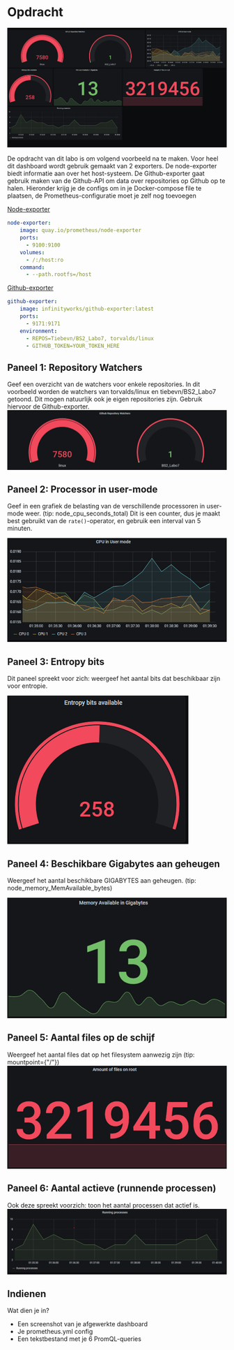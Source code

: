 # Opdracht

![](images/voorbeeld.png)

De opdracht van dit labo is om volgend voorbeeld na te maken. Voor heel dit dashboard wordt gebruik gemaakt van 2 exporters. De node-exporter biedt informatie aan over het host-systeem. De Github-exporter gaat gebruik maken van de Github-API om data over repositories op Github op te halen. Hieronder krijg je de configs om in je Docker-compose file te plaatsen, de Prometheus-configuratie moet je zelf nog toevoegen

[Node-exporter](https://github.com/prometheus/node_exporter)
```yml
node-exporter:
    image: quay.io/prometheus/node-exporter
    ports:
      - 9100:9100
    volumes:
      - /:/host:ro
    command:
      - --path.rootfs=/host
```

[Github-exporter](https://github.com/infinityworks/github-exporter)
```yml
github-exporter:
    image: infinityworks/github-exporter:latest
    ports:
      - 9171:9171
    environment:
      - REPOS=Tiebevn/BS2_Labo7, torvalds/linux
      - GITHUB_TOKEN=YOUR_TOKEN_HERE
```

## Paneel 1: Repository Watchers

Geef een overzicht van de watchers voor enkele repositories. In dit voorbeeld worden de watchers van torvalds/linux en tiebevn/BS2_Labo7 getoond. Dit mogen natuurlijk ook je eigen repositories zijn. Gebruik hiervoor de Github-exporter.
![](images/pe%201.png)

## Paneel 2: Processor in user-mode

Geef in een grafiek de belasting van de verschillende processoren in user-mode weer. (tip: node_cpu_seconds_total)
Dit is een counter, dus je maakt best gebruikt van de `rate()`-operator, en gebruik een interval van 5 minuten. 

![](/images/pe2.png)

## Paneel 3: Entropy bits

Dit paneel spreekt voor zich: weergeef het aantal bits dat beschikbaar zijn voor entropie.

![](images/pe3.png)

## Paneel 4: Beschikbare Gigabytes aan geheugen

Weergeef het aantal beschikbare GIGABYTES aan geheugen. (tip: node_memory_MemAvailable_bytes)

![](images/pe4.png)

## Paneel 5: Aantal files op de schijf

Weergeef het aantal files dat op het filesystem aanwezig zijn (tip: mountpoint={"/"})
![](images/pe5.png)

## Paneel 6: Aantal actieve (runnende processen)

Ook deze spreekt voorzich: toon het aantal processen dat actief is.
![](images/pe6.png)

## Indienen

Wat dien je in?
* Een screenshot van je afgewerkte dashboard
* Je prometheus.yml config
* Een tekstbestand met je 6 PromQL-queries
